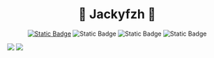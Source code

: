 <h1 align="center">🌭 Jackyfzh 🚩</h1>

<div align="center">
  
[![Static Badge](https://img.shields.io/badge/blog-Jacky-red?style=for-the-badge&logo=rss&logoColor=red)](https://jackyfzh.github.io)
![Static Badge](https://img.shields.io/badge/Python-3.9-blue?style=for-the-badge&logo=python&logoColor=blue)
![Static Badge](https://img.shields.io/badge/Java-17-yellow?style=for-the-badge)
![Static Badge](https://img.shields.io/badge/Vue-js-brightgreen?style=for-the-badge)

</div>

![](https://github-readme-stats.vercel.app/api?username=jacky-09&show_icons=true)
![](https://github-readme-stats.vercel.app/api/top-langs/?username=jacky-09&show_icons=true&layout=compact)

<!--p align="center">
  <img height="190" src="https://github-readme-stats.vercel.app/api?username=jacky-09&show_icons=true" />
  <img height="190" src="https://github-readme-stats.vercel.app/api/top-langs/?username=jacky-09&show_icons=true&layout=compact" />
</p-->
